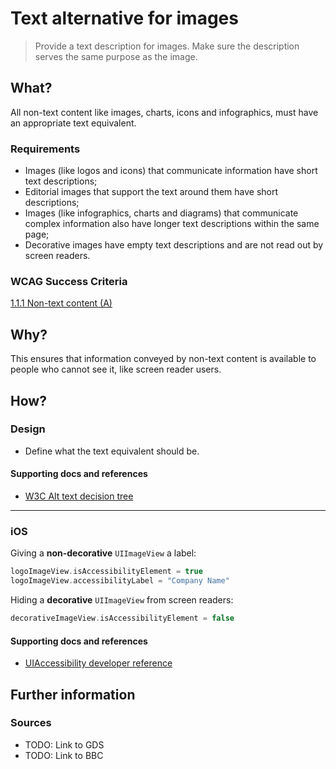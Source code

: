 # Text alternative for images

> Provide a text description for images. Make sure the description serves the same purpose as the image.

## What?

All non-text content like images, charts, icons and infographics, must have an appropriate text equivalent.

### Requirements

* Images (like logos and icons) that communicate information have short text descriptions;
* Editorial images that support the text around them have short descriptions;
* Images (like infographics, charts and diagrams) that communicate complex information also have longer text descriptions within the same page;
* Decorative images have empty text descriptions and are not read out by screen readers.

### WCAG Success Criteria

[1.1.1 Non-text content (A)](https://www.w3.org/TR/UNDERSTANDING-WCAG20/text-equiv-all.html)

## Why?

This ensures that information conveyed by non-text content is available to people who cannot see it, like screen reader users.

## How?

### Design

* Define what the text equivalent should be.

#### Supporting docs and references

* [W3C Alt text decision tree](https://www.w3.org/WAI/tutorials/images/decision-tree/)

---

### iOS

Giving a **non-decorative** `UIImageView` a label:

```swift
logoImageView.isAccessibilityElement = true
logoImageView.accessibilityLabel = "Company Name"
```

Hiding a **decorative** `UIImageView` from screen readers:

```swift
decorativeImageView.isAccessibilityElement = false
```

#### Supporting docs and references

* [UIAccessibility developer reference](https://developer.apple.com/documentation/uikit/accessibility/uiaccessibility "developer.apple.com reference")

## Further information

### Sources

* TODO: Link to GDS
* TODO: Link to BBC
